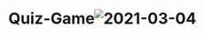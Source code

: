 # Quiz-Game![2021-03-04](https://user-images.githubusercontent.com/78880738/110065844-59e34900-7d2d-11eb-87b8-254231758f25.png)
